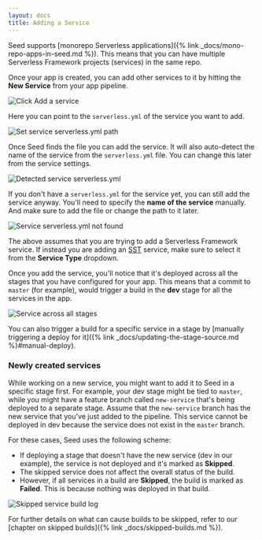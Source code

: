 ```yaml
---
layout: docs
title: Adding a Service
---
```


Seed supports [monorepo Serverless applications]({% link _docs/mono-repo-apps-in-seed.md %}). This means that you can have multiple Serverless Framework projects (services) in the same repo.

Once your app is created, you can add other services to it by hitting the **New Service** from your app pipeline.

![Click Add a service](/assets/docs/adding-a-service/click-add-a-service.png)

Here you can point to the `serverless.yml` of the service you want to add.

![Set service serverless.yml path](/assets/docs/adding-a-service/set-service-serverless-yml-path.png)

Once Seed finds the file you can add the service. It will also auto-detect the name of the service from the `serverless.yml` file. You can change this later from the service settings.

![Detected service serverless.yml](/assets/docs/adding-a-service/detected-service-serverless-yml.png)

If you don't have a `serverless.yml` for the service yet, you can still add the service anyway. You'll need to specify the **name of the service** manually. And make sure to add the file or change the path to it later.

![Service serverless.yml not found](/assets/docs/adding-a-service/service-serverless-yml-path-not-found.png)

The above assumes that you are trying to add a Serverless Framework service. If instead you are adding an [SST](https://github.com/sst/sst) service, make sure to select it from the **Service Type** dropdown.

Once you add the service, you'll notice that it's deployed across all the stages that you have configured for your app. This means that a commit to `master` (for example), would trigger a build in the **dev** stage for all the services in the app.

![Service across all stages](/assets/docs/adding-a-service/service-across-all-stages.png)

You can also trigger a build for a specific service in a stage by [manually triggering a deploy for it]({% link _docs/updating-the-stage-source.md %}#manual-deploy).

### Newly created services

While working on a new service, you might want to add it to Seed in a specific stage first. For example, your dev stage might be tied to `master`, while you might have a feature branch called `new-service` that's being deployed to a separate stage. Assume that the `new-service` branch has the new service that you've just added to the pipeline. This service cannot be deployed in dev because the service does not exist in the `master` branch.

For these cases, Seed uses the following scheme:

- If deploying a stage that doesn't have the new service (dev in our example), the service is not deployed and it's marked as **Skipped**.
- The skipped service does not affect the overall status of the build.
- However, if all services in a build are **Skipped**, the build is marked as **Failed**. This is because nothing was deployed in that build.

![Skipped service build log](/assets/docs/adding-a-service/skipped-service-build-log.png)

For further details on what can cause builds to be skipped, refer to our [chapter on skipped builds]({% link _docs/skipped-builds.md %}).
